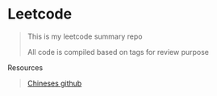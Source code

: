 # Leetcode

> This is my leetcode summary repo
>
> All code is compiled based on tags for review purpose

Resources

>[Chineses github](https://github.com/CyC2018/CS-Notes/blob/master/notes/Leetcode%20%E9%A2%98%E8%A7%A3%20-%20%E7%9B%AE%E5%BD%95.md)
>
>
